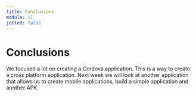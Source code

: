 ```yaml
---
title: Conclusions
module: 11
jotted: false
---
```


# Conclusions

We focused a lot on creating a Cordova application.  This is a way to create a cross platform application.  Next week we will look at another application that allows us to create mobile applications, build a simple application and another APK.

<!-- add videos here -->